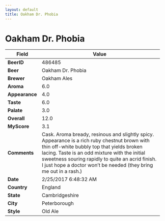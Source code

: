 ```yaml
---
layout: default
title: Oakham Dr. Phobia
---
```


# Oakham Dr. Phobia

| Field         | Value     |
|---------------|-----------|
| **BeerID** | 486485 |
| **Beer** | Oakham Dr. Phobia |
| **Brewer** | Oakham Ales |
| **Aroma** | 6.0 |
| **Appearance** | 4.0 |
| **Taste** | 6.0 |
| **Palate** | 3.0 |
| **Overall** | 12.0 |
| **MyScore** | 3.1 |
| **Comments** | Cask. Aroma bready, resinous and slightly spicy. Appearance is a rich ruby chestnut brown with thin off-white bubbly top that yields broken lacing. Taste is an odd mixture with the initial sweetness souring rapidly to quite an acrid finish. I just hope a doctor won’t be needed &#40;they bring me out in a rash.&#41; |
| **Date** | 2/25/2017 6:48:32 AM |
| **Country** | England |
| **State** | Cambridgeshire |
| **City** | Peterborough |
| **Style** | Old Ale |
